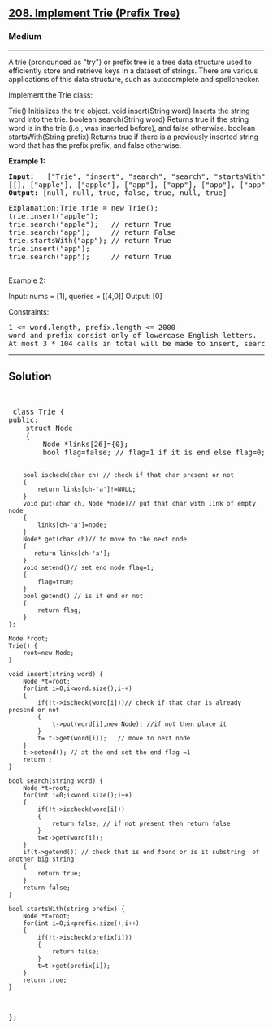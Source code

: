 
<h2><a href="https://leetcode.com/problems/implement-trie-prefix-tree/description/">208. Implement Trie (Prefix Tree)</a></h2>
<h3>Medium</h3>
<hr>
<div><p>
A trie (pronounced as "try") or prefix tree is a tree data structure used to efficiently store and retrieve keys in a dataset of strings. There are various applications of this data structure, such as autocomplete and spellchecker.

Implement the Trie class:

Trie() Initializes the trie object.
void insert(String word) Inserts the string word into the trie.
boolean search(String word) Returns true if the string word is in the trie (i.e., was inserted before), and false otherwise.
boolean startsWith(String prefix) Returns true if there is a previously inserted string word that has the prefix prefix, and false otherwise.
 
</p>


<p><strong>Example 1:</strong></p>
<pre><strong>Input:</strong>   ["Trie", "insert", "search", "search", "startsWith", "insert", "search"]
[[], ["apple"], ["apple"], ["app"], ["app"], ["app"], ["app"]]
<strong>Output:</strong> [null, null, true, false, true, null, true]
</pre>
<pre>
Explanation:Trie trie = new Trie();
trie.insert("apple");
trie.search("apple");   // return True
trie.search("app");     // return False
trie.startsWith("app"); // return True
trie.insert("app");
trie.search("app");     // return True
  </pre>
  
Example 2:

Input: nums = [1], queries = [[4,0]]
Output: [0]
 

Constraints:
<pre>
1 <= word.length, prefix.length <= 2000
word and prefix consist only of lowercase English letters.
At most 3 * 104 calls in total will be made to insert, search, and startsWith.
</pre>
<hr>
 <h2><strong><b>Solution</b></strong></h2>
 <br>
 <pre>
 class Trie {
public:
    struct Node
    {
        Node *links[26]={0};
        bool flag=false; // flag=1 if it is end else flag=0;
        
        bool ischeck(char ch) // check if that char present or not
        {
            return links[ch-'a']!=NULL;
        }
        void put(char ch, Node *node)// put that char with link of empty node
        {
            links[ch-'a']=node;
        }
        Node* get(char ch)// to move to the next node
        {
           return links[ch-'a'];
        }
        void setend()// set end node flag=1;
        {
            flag=true;
        }
        bool getend() // is it end or not
        {
            return flag;
        }
    };
    
    Node *root;
    Trie() {
        root=new Node;
    }
    
    void insert(string word) {
        Node *t=root;
        for(int i=0;i<word.size();i++)
        {
            if(!t->ischeck(word[i]))// check if that char is already presend or not
            {
                t->put(word[i],new Node); //if not then place it
            }
            t= t->get(word[i]);   // move to next node 
        }
        t->setend(); // at the end set the end flag =1
        return ;
    }
    
    bool search(string word) {
        Node *t=root;
        for(int i=0;i<word.size();i++)
        {
            if(!t->ischeck(word[i]))
            {
                return false; // if not present then return false
            }
            t=t->get(word[i]);
        }
        if(t->getend()) // check that is end found or is it substring  of another big string
        {
            return true;
        }
        return false;
    }
    
    bool startsWith(string prefix) {
        Node *t=root;
        for(int i=0;i<prefix.size();i++)
        {
            if(!t->ischeck(prefix[i]))
            {
                return false;
            }
            t=t->get(prefix[i]);
        }
        return true;
    }
};
 </pre>

